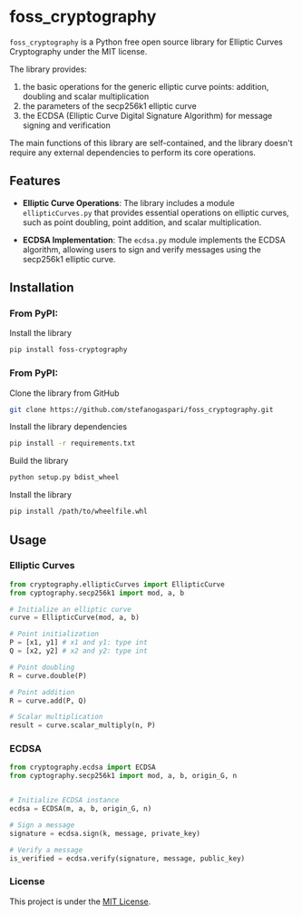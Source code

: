 # foss_cryptography

`foss_cryptography` is a Python free open source library for Elliptic Curves Cryptography under the MIT license.

The library provides:
1. the basic operations for the generic elliptic curve points: addition, doubling and scalar multiplication
2. the parameters of the secp256k1 elliptic curve
3. the ECDSA (Elliptic Curve Digital Signature Algorithm) for message signing and verification

The main functions of this library are self-contained, and the library doesn't require any external dependencies to perform its core operations.


## Features

- **Elliptic Curve Operations**: The library includes a module `ellipticCurves.py` that provides essential operations on elliptic curves, such as point doubling, point addition, and scalar multiplication.

- **ECDSA Implementation**: The `ecdsa.py` module implements the ECDSA algorithm, allowing users to sign and verify messages using the secp256k1 elliptic curve.


## Installation

### From PyPI:

Install the library

```bash
pip install foss-cryptography
```

### From PyPI:

Clone the library from GitHub

```bash
git clone https://github.com/stefanogaspari/foss_cryptography.git
```

Install the library dependencies

```bash
pip install -r requirements.txt
```

Build the library

```bash
python setup.py bdist_wheel
```

Install the library
```bash
pip install /path/to/wheelfile.whl
```


## Usage

### Elliptic Curves

```python
from cryptography.ellipticCurves import EllipticCurve
from cyptography.secp256k1 import mod, a, b

# Initialize an elliptic curve
curve = EllipticCurve(mod, a, b)

# Point initialization
P = [x1, y1] # x1 and y1: type int
Q = [x2, y2] # x2 and y2: type int

# Point doubling
R = curve.double(P)

# Point addition
R = curve.add(P, Q)

# Scalar multiplication
result = curve.scalar_multiply(n, P)
```


### ECDSA

```python
from cryptography.ecdsa import ECDSA
from cyptography.secp256k1 import mod, a, b, origin_G, n


# Initialize ECDSA instance
ecdsa = ECDSA(m, a, b, origin_G, n)

# Sign a message
signature = ecdsa.sign(k, message, private_key)

# Verify a message
is_verified = ecdsa.verify(signature, message, public_key)
```


### License
This project is under the [MIT License](LICENSE).